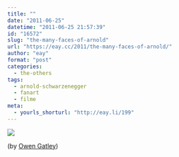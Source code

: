```yaml
---
title: ""
date: "2011-06-25"
datetime: "2011-06-25 21:57:39"
id: "16572"
slug: "the-many-faces-of-arnold"
url: "https://eay.cc/2011/the-many-faces-of-arnold/"
author: "eay"
format: "post"
categories:
  - the-others
tags:
  - arnold-schwarzenegger
  - fanart
  - filme
meta:
  - yourls_shorturl: "http://eay.li/199"
---
```


![](https://eay.cc/uploads/2011/themanyfacesofarnold.jpg)

(by [Owen Gatley](http://owengatley.blogspot.com/2009/07/i-was-asked-along-with-others-from-just.html))
